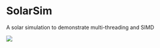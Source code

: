 # SolarSim
A solar simulation to demonstrate multi-threading and SIMD

![](https://gyazo.com/205f8f0ffe5d8392cd49f199a3cb0b22)
